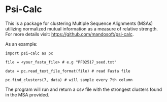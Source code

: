 # Psi-Calc

This is a package for clustering Multiple Sequence Alignments (MSAs) utilizing normalized mutual information as a measure of relative strength. For more details visit: https://github.com/mandosoft/psi-calc.

As an example:

```
import psi-calc as pc

file = <your_fasta_file> # e.g "PF02517_seed.txt"

data = pc.read_text_file_format(file) # read Fasta file

pc.find_clusters(7, data) # will sample every 7th column
```

The program will run and return a csv file with the strongest clusters found in the MSA provided.
